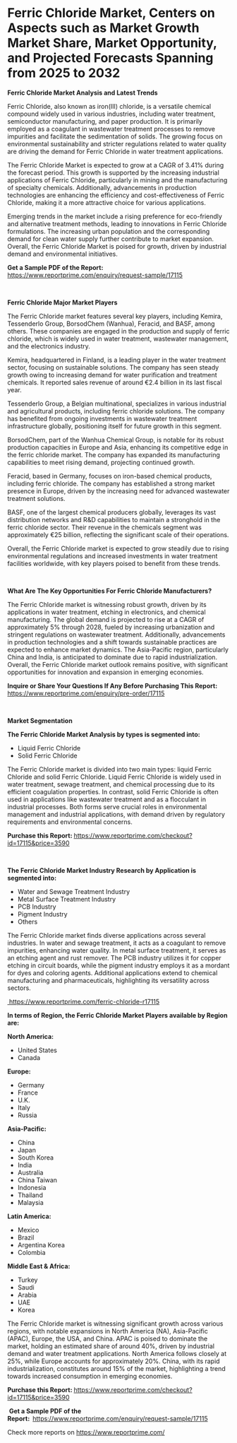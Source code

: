 <p><h1>Ferric Chloride Market, Centers on Aspects such as Market Growth Market Share, Market Opportunity, and Projected Forecasts Spanning from 2025 to 2032</h1></p><p><strong>Ferric Chloride Market Analysis and Latest Trends</strong></p>
<p><p>Ferric Chloride, also known as iron(III) chloride, is a versatile chemical compound widely used in various industries, including water treatment, semiconductor manufacturing, and paper production. It is primarily employed as a coagulant in wastewater treatment processes to remove impurities and facilitate the sedimentation of solids. The growing focus on environmental sustainability and stricter regulations related to water quality are driving the demand for Ferric Chloride in water treatment applications.</p><p>The Ferric Chloride Market is expected to grow at a CAGR of 3.41% during the forecast period. This growth is supported by the increasing industrial applications of Ferric Chloride, particularly in mining and the manufacturing of specialty chemicals. Additionally, advancements in production technologies are enhancing the efficiency and cost-effectiveness of Ferric Chloride, making it a more attractive choice for various applications.</p><p>Emerging trends in the market include a rising preference for eco-friendly and alternative treatment methods, leading to innovations in Ferric Chloride formulations. The increasing urban population and the corresponding demand for clean water supply further contribute to market expansion. Overall, the Ferric Chloride Market is poised for growth, driven by industrial demand and environmental initiatives.</p></p>
<p><strong>Get a Sample PDF of the Report:&nbsp;</strong> <a href="https://www.reportprime.com/enquiry/request-sample/17115?utm_campaign=2209&utm_medium=2&utm_source=Github&utm_content=ia&utm_term=18032025&utm_id=ferric-chloride">https://www.reportprime.com/enquiry/request-sample/17115</a></p>
<p>&nbsp;</p>
<p><strong>Ferric Chloride Major Market Players</strong></p>
<p><p>The Ferric Chloride market features several key players, including Kemira, Tessenderlo Group, BorsodChem (Wanhua), Feracid, and BASF, among others. These companies are engaged in the production and supply of ferric chloride, which is widely used in water treatment, wastewater management, and the electronics industry.</p><p>Kemira, headquartered in Finland, is a leading player in the water treatment sector, focusing on sustainable solutions. The company has seen steady growth owing to increasing demand for water purification and treatment chemicals. It reported sales revenue of around €2.4 billion in its last fiscal year.</p><p>Tessenderlo Group, a Belgian multinational, specializes in various industrial and agricultural products, including ferric chloride solutions. The company has benefited from ongoing investments in wastewater treatment infrastructure globally, positioning itself for future growth in this segment.</p><p>BorsodChem, part of the Wanhua Chemical Group, is notable for its robust production capacities in Europe and Asia, enhancing its competitive edge in the ferric chloride market. The company has expanded its manufacturing capabilities to meet rising demand, projecting continued growth.</p><p>Feracid, based in Germany, focuses on iron-based chemical products, including ferric chloride. The company has established a strong market presence in Europe, driven by the increasing need for advanced wastewater treatment solutions.</p><p>BASF, one of the largest chemical producers globally, leverages its vast distribution networks and R&D capabilities to maintain a stronghold in the ferric chloride sector. Their revenue in the chemicals segment was approximately €25 billion, reflecting the significant scale of their operations.</p><p>Overall, the Ferric Chloride market is expected to grow steadily due to rising environmental regulations and increased investments in water treatment facilities worldwide, with key players poised to benefit from these trends.</p></p>
<p>&nbsp;</p>
<p><strong>What Are The Key Opportunities For Ferric Chloride Manufacturers?</strong></p>
<p><p>The Ferric Chloride market is witnessing robust growth, driven by its applications in water treatment, etching in electronics, and chemical manufacturing. The global demand is projected to rise at a CAGR of approximately 5% through 2028, fueled by increasing urbanization and stringent regulations on wastewater treatment. Additionally, advancements in production technologies and a shift towards sustainable practices are expected to enhance market dynamics. The Asia-Pacific region, particularly China and India, is anticipated to dominate due to rapid industrialization. Overall, the Ferric Chloride market outlook remains positive, with significant opportunities for innovation and expansion in emerging economies.</p></p>
<p><strong>Inquire or Share Your Questions If Any Before Purchasing This Report:</strong> <a href="https://www.reportprime.com/enquiry/pre-order/17115?utm_campaign=2209&utm_medium=2&utm_source=Github&utm_content=ia&utm_term=18032025&utm_id=ferric-chloride">https://www.reportprime.com/enquiry/pre-order/17115</a></p>
<p>&nbsp;</p>
<p><strong>Market Segmentation</strong></p>
<p><strong>The Ferric Chloride Market Analysis by types is segmented into:</strong></p>
<p><ul><li>Liquid Ferric Chloride</li><li>Solid Ferric Chloride</li></ul></p>
<p><p>The Ferric Chloride market is divided into two main types: liquid Ferric Chloride and solid Ferric Chloride. Liquid Ferric Chloride is widely used in water treatment, sewage treatment, and chemical processing due to its efficient coagulation properties. In contrast, solid Ferric Chloride is often used in applications like wastewater treatment and as a flocculant in industrial processes. Both forms serve crucial roles in environmental management and industrial applications, with demand driven by regulatory requirements and environmental concerns.</p></p>
<p><strong>Purchase this Report:&nbsp;</strong><a href="https://www.reportprime.com/checkout?id=17115&price=3590&utm_campaign=2209&utm_medium=2&utm_source=Github&utm_content=ia&utm_term=18032025&utm_id=ferric-chloride">https://www.reportprime.com/checkout?id=17115&price=3590</a></p>
<p>&nbsp;</p>
<p><strong>The Ferric Chloride Market Industry Research by Application is segmented into:</strong></p>
<p><ul><li>Water and Sewage Treatment Industry</li><li>Metal Surface Treatment Industry</li><li>PCB Industry</li><li>Pigment Industry</li><li>Others</li></ul></p>
<p><p>The Ferric Chloride market finds diverse applications across several industries. In water and sewage treatment, it acts as a coagulant to remove impurities, enhancing water quality. In metal surface treatment, it serves as an etching agent and rust remover. The PCB industry utilizes it for copper etching in circuit boards, while the pigment industry employs it as a mordant for dyes and coloring agents. Additional applications extend to chemical manufacturing and pharmaceuticals, highlighting its versatility across sectors.</p></p>
<p><a href="https://www.reportprime.com/ferric-chloride-r17115?utm_campaign=2209&utm_medium=2&utm_source=Github&utm_content=ia&utm_term=18032025&utm_id=ferric-chloride">&nbsp;https://www.reportprime.com/ferric-chloride-r17115</a></p>
<p><strong>In terms of Region, the Ferric Chloride Market Players available by Region are:</strong></p>
<p>
    <p> <strong> North America: </strong>
        <ul>
            <li>United States</li>
            <li>Canada</li>
        </ul>
        </p> 
    <p> <strong> Europe: </strong>
        <ul>
            <li>Germany</li>
            <li>France</li>
            <li>U.K.</li>
            <li>Italy</li>
            <li>Russia</li>
        </ul>
        </p> 
    <p> <strong> Asia-Pacific: </strong>
        <ul>
            <li>China</li>
            <li>Japan</li>
            <li>South Korea</li>
            <li>India</li>
            <li>Australia</li>
            <li>China Taiwan</li>
            <li>Indonesia</li>
            <li>Thailand</li>
            <li>Malaysia</li>
        </ul>
        </p> 
    <p> <strong> Latin America: </strong>
        <ul>
            <li>Mexico</li>
            <li>Brazil</li>
            <li>Argentina Korea</li>
            <li>Colombia</li>
        </ul>
        </p> 
    <p> <strong> Middle East & Africa: </strong>
        <ul>
            <li>Turkey</li>
            <li>Saudi</li>
            <li>Arabia</li>
            <li>UAE</li>
            <li>Korea</li>
        </ul>
    </p>
    </p>
<p><p>The Ferric Chloride market is witnessing significant growth across various regions, with notable expansions in North America (NA), Asia-Pacific (APAC), Europe, the USA, and China. APAC is poised to dominate the market, holding an estimated share of around 40%, driven by industrial demand and water treatment applications. North America follows closely at 25%, while Europe accounts for approximately 20%. China, with its rapid industrialization, constitutes around 15% of the market, highlighting a trend towards increased consumption in emerging economies.</p></p>
<p><strong>Purchase this Report: </strong><a href="https://www.reportprime.com/checkout?id=17115&price=3590&utm_campaign=2209&utm_medium=2&utm_source=Github&utm_content=ia&utm_term=18032025&utm_id=ferric-chloride">https://www.reportprime.com/checkout?id=17115&price=3590</a></p>
<p>&nbsp;<strong>Get a Sample PDF of the Report:&nbsp;&nbsp;</strong><a href="https://www.reportprime.com/enquiry/request-sample/17115?utm_campaign=2209&utm_medium=2&utm_source=Github&utm_content=ia&utm_term=18032025&utm_id=ferric-chloride">https://www.reportprime.com/enquiry/request-sample/17115</a></p>
<p><strong></strong></p>
<p>Check more reports on <a href="https://www.reportprime.com/?utm_campaign=2209&utm_medium=2&utm_source=Github&utm_content=ia&utm_term=18032025&utm_id=ferric-chloride">https://www.reportprime.com/</a></p>